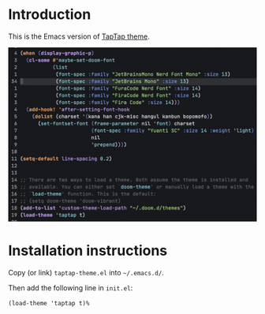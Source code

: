 # Introduction

This is the Emacs version of [TapTap theme](https://marketplace.visualstudio.com/items?itemName=TDS.taptap-vscode-theme).

![Screenshot](./screenshot.png)

# Installation instructions

Copy (or link) `taptap-theme.el` into `~/.emacs.d/`.

Then add the following line in `init.el`:

    (load-theme 'taptap t)%
